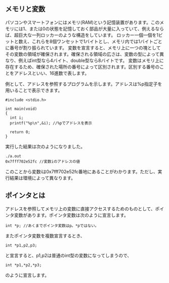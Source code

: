 ## メモリと変数
パソコンやスマートフォンにはメモリ(RAM)という記憶装置があります。このメモリには1、または0の状態を記憶しておく部品が大量に入っていて、例えるならば、超巨大な一列ロッカーのような構造をしています。
ロッカー一個一個を1ビットと数え、これらを8個ワンセットで1バイトとし、メモリ内では1バイトごとに番号が割り振られています。
変数を宣言すると、メモリ上に一つの塊としてその変数の領域が確保されます。確保される領域の広さは、変数の型によって異なり、例えばint型なら4バイト、double型なら8バイトです。
変数はメモリ上に存在するため、確保された場所の番号によって区別されます。区別する番号のことをアドレスといい、16進数で表します。

例として、アドレスを参照するプログラムを示します。アドレスは%p指定子を用いることで表示できます。
```
#include <stdio.h>

int main(void)
{
  int i; 
  printf("%p\n",&i); //%pでアドレスを表示

  return 0;
}
```

実行した結果は次のようになりました。
```
./a.out 
0x7fff702e52fc //変数iのアドレスの値
```
このことから変数iは0x7fff702e52fc番地にあることがわかります。ただし、実行結果は環境によって異なります。


## ポインタとは
アドレスを参照してメモリ上の変数に直接アクセスするためのものとして、ポインタ変数があります。ポインタ変数は次のように宣言します。
```
int *p; //あくまでポインタ変数はp。*pではない。
```

またポインタ変数を複数宣言するとき、
```
int *p1,p2,p3;
```
と宣言すると、p1,p2は普通のint型の変数になってしまうので、
```
int *p1,*p2,*p3;
```
のように宣言します。
